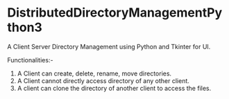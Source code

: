 # DistributedDirectoryManagementPython3

A Client Server Directory Management using Python and Tkinter for UI.

Functionalities:-
1. A Client can create, delete, rename, move directories.
2. A Client cannot directly access directory of any other client.
3. A client can clone the directory of another client to access the files.
